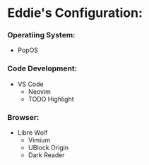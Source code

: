 # Eddie's Configuration:

### Operatiing System:
- PopOS

### Code Development:
- VS Code
  - Neovim
  - TODO Highlight

### Browser:
- Libre Wolf
  - Vimium
  - UBlock Origin
  - Dark Reader
